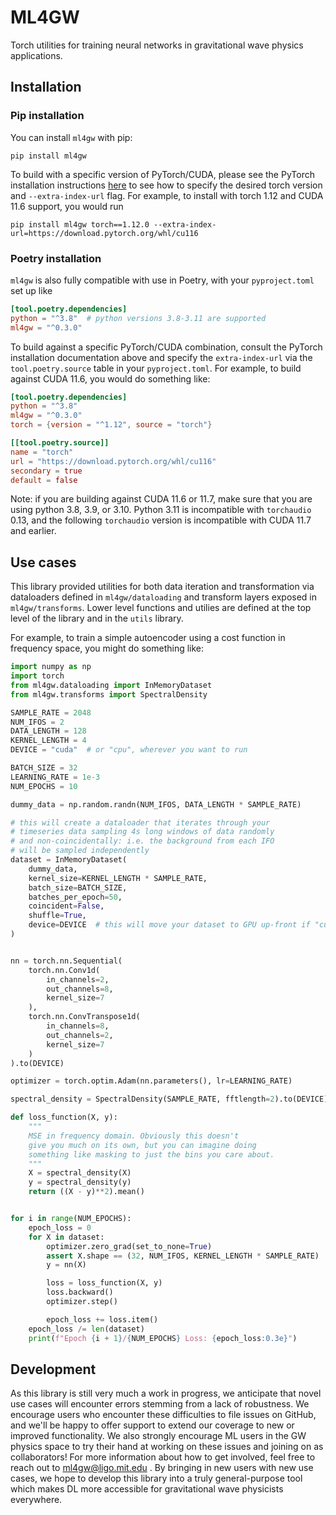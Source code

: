 # ML4GW

Torch utilities for training neural networks in gravitational wave physics applications.

## Installation
### Pip installation
You can install `ml4gw` with pip:

```console
pip install ml4gw
```

To build with a specific version of PyTorch/CUDA, please see the PyTorch installation instructions [here](https://pytorch.org/get-started/previous-versions/) to see how to specify the desired torch version and `--extra-index-url` flag. For example, to install with torch 1.12 and CUDA 11.6 support, you would run

```console
pip install ml4gw torch==1.12.0 --extra-index-url=https://download.pytorch.org/whl/cu116
```

### Poetry installation
`ml4gw` is also fully compatible with use in Poetry, with your `pyproject.toml` set up like

```toml
[tool.poetry.dependencies]
python = "^3.8"  # python versions 3.8-3.11 are supported
ml4gw = "^0.3.0"
```

To build against a specific PyTorch/CUDA combination, consult the PyTorch installation documentation above and specify the `extra-index-url` via the `tool.poetry.source` table in your `pyproject.toml`. For example, to build against CUDA 11.6, you would do something like:

```toml
[tool.poetry.dependencies]
python = "^3.8"
ml4gw = "^0.3.0"
torch = {version = "^1.12", source = "torch"}

[[tool.poetry.source]]
name = "torch"
url = "https://download.pytorch.org/whl/cu116"
secondary = true
default = false
```

Note: if you are building against CUDA 11.6 or 11.7, make sure that you are using python 3.8, 3.9, or 3.10. Python 3.11 is incompatible with `torchaudio` 0.13, and the following `torchaudio` version is incompatible with CUDA 11.7 and earlier.

## Use cases
This library provided utilities for both data iteration and transformation via dataloaders defined in `ml4gw/dataloading` and transform layers exposed in `ml4gw/transforms`. Lower level functions and utilies are defined at the top level of the library and in the `utils` library.

For example, to train a simple autoencoder using a cost function in frequency space, you might do something like:

```python
import numpy as np
import torch
from ml4gw.dataloading import InMemoryDataset
from ml4gw.transforms import SpectralDensity

SAMPLE_RATE = 2048
NUM_IFOS = 2
DATA_LENGTH = 128
KERNEL_LENGTH = 4
DEVICE = "cuda"  # or "cpu", wherever you want to run

BATCH_SIZE = 32
LEARNING_RATE = 1e-3
NUM_EPOCHS = 10

dummy_data = np.random.randn(NUM_IFOS, DATA_LENGTH * SAMPLE_RATE)

# this will create a dataloader that iterates through your
# timeseries data sampling 4s long windows of data randomly
# and non-coincidentally: i.e. the background from each IFO
# will be sampled independently
dataset = InMemoryDataset(
    dummy_data,
    kernel_size=KERNEL_LENGTH * SAMPLE_RATE,
    batch_size=BATCH_SIZE,
    batches_per_epoch=50,
    coincident=False,
    shuffle=True,
    device=DEVICE  # this will move your dataset to GPU up-front if "cuda"
)


nn = torch.nn.Sequential(
    torch.nn.Conv1d(
        in_channels=2,
        out_channels=8,
        kernel_size=7
    ),
    torch.nn.ConvTranspose1d(
        in_channels=8,
        out_channels=2,
        kernel_size=7
    )
).to(DEVICE)

optimizer = torch.optim.Adam(nn.parameters(), lr=LEARNING_RATE)

spectral_density = SpectralDensity(SAMPLE_RATE, fftlength=2).to(DEVICE)

def loss_function(X, y):
    """
    MSE in frequency domain. Obviously this doesn't
    give you much on its own, but you can imagine doing
    something like masking to just the bins you care about.
    """
    X = spectral_density(X)
    y = spectral_density(y)
    return ((X - y)**2).mean()


for i in range(NUM_EPOCHS):
    epoch_loss = 0
    for X in dataset:
        optimizer.zero_grad(set_to_none=True)
        assert X.shape == (32, NUM_IFOS, KERNEL_LENGTH * SAMPLE_RATE)
        y = nn(X)

        loss = loss_function(X, y)
        loss.backward()
        optimizer.step()

        epoch_loss += loss.item()
    epoch_loss /= len(dataset)
    print(f"Epoch {i + 1}/{NUM_EPOCHS} Loss: {epoch_loss:0.3e}")
```

## Development
As this library is still very much a work in progress, we anticipate that novel use cases will encounter errors stemming from a lack of robustness.
We encourage users who encounter these difficulties to file issues on GitHub, and we'll be happy to offer support to extend our coverage to new or improved functionality.
We also strongly encourage ML users in the GW physics space to try their hand at working on these issues and joining on as collaborators!
For more information about how to get involved, feel free to reach out to [ml4gw@ligo.mit.edu](mailto:ml4gw@ligo.mit.edu) .
By bringing in new users with new use cases, we hope to develop this library into a truly general-purpose tool which makes DL more accessible for gravitational wave physicists everywhere.
